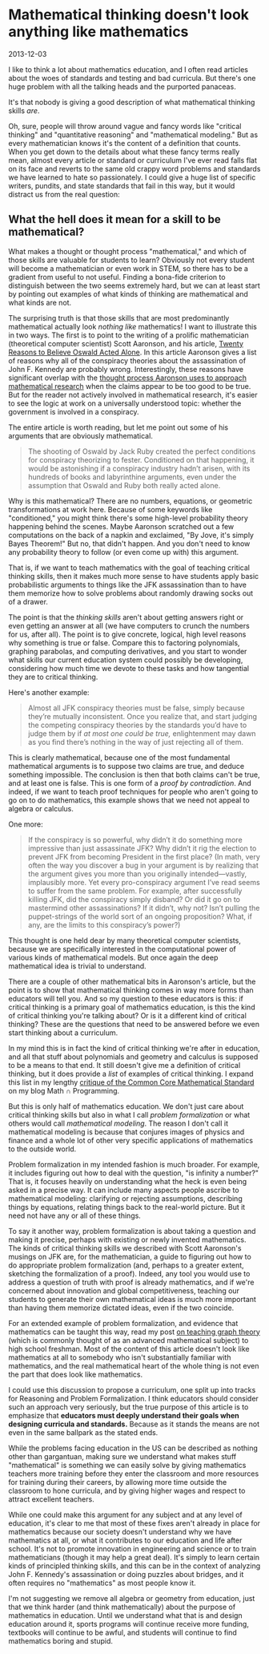# Mathematical thinking doesn't look anything like mathematics

2013-12-03

I like to think a lot about mathematics education, and I often read articles
about the woes of standards and testing and bad curricula. But there's one huge
problem with all the talking heads and the purported panaceas. 

It's that nobody is giving a good description of what mathematical thinking
skills *are*.

Oh, sure, people will throw around vague and fancy words like "critical
thinking" and "quantitative reasoning" and "mathematical modeling." But as
every mathematician knows it's the content of a definition that counts. When
you get down to the details about what these fancy terms really mean, almost
every article or standard or curriculum I've ever read falls flat on its face
and reverts to the same old crappy word problems and standards we have learned
to hate so passionately. I could give a huge list of specific writers, pundits,
and state standards that fail in this way, but it would distract us from the
real question:

## What the hell does it mean for a skill to be mathematical?

What makes a thought or thought process "mathematical," and which of those
skills are valuable for students to learn? Obviously not every student will
become a mathematician or even work in STEM, so there has to be a gradient from
useful to not useful. Finding a bona-fide criterion to distinguish between the
two seems extremely hard, but we can at least start by pointing out examples of
what kinds of thinking are mathematical and what kinds are not.

The surprising truth is that those skills that are most predominantly
mathematical actually look *nothing like* mathematics! I want to illustrate
this in two ways. The first is to point to the writing of a prolific
mathematician (theoretical computer scientist) Scott Aaronson, and his article,
[Twenty Reasons to Believe Oswald Acted
Alone](http://www.scottaaronson.com/blog/?p=1596). In this article Aaronson
gives a list of reasons why all of the conspiracy theories about the
assassination of John F. Kennedy are probably wrong. Interestingly, these
reasons have significant overlap with the [thought process Aaronson uses to
approach mathematical research](http://www.scottaaronson.com/blog/?p=304) when
the claims appear to be too good to be true. But for the reader not actively
involved in mathematical research, it's easier to see the logic at work on a
universally understood topic: whether the government is involved in a
conspiracy.

The entire article is worth reading, but let me point out some of his arguments
that are obviously mathematical.

>  The shooting of Oswald by Jack Ruby created the perfect conditions for
>  conspiracy theorizing to fester.  Conditioned on that happening, it would be
>  astonishing if a conspiracy industry hadn’t arisen, with its hundreds of
>  books and labyrinthine arguments, even under the assumption that Oswald and
>  Ruby both really acted alone.

Why is this mathematical? There are no numbers, equations, or geometric
transformations at work here. Because of some keywords like "conditioned," you
might think there's some high-level probability theory happening behind the
scenes. Maybe Aaronson scratched out a few computations on the back of a napkin
and exclaimed, "By Jove, it's simply Bayes Theorem!" But no, that didn't
happen. And you don't need to know any probability theory to follow (or even
come up with) this argument.

That is, if we want to teach mathematics with the goal of teaching critical
thinking skills, then it makes much more sense to have students apply basic
probabilistic arguments to things like the JFK assassination than to have them
memorize how to solve problems about randomly drawing socks out of a drawer.

The point is that the *thinking skills* aren't about getting answers right or
even getting an answer at all (we have computers to crunch the numbers for us,
after all). The point is to give concrete, logical, high level reasons why
something is true or false. Compare this to factoring polynomials, graphing
parabolas, and computing derivatives, and you start to wonder what skills our
current education system could possibly be developing, considering how much
time we devote to these tasks and how tangential they are to critical thinking.

Here's another example:

> Almost all JFK conspiracy theories must be false, simply because they’re
> mutually inconsistent.  Once you realize that, and start judging the
> competing conspiracy theories by the standards you’d have to judge them by if
> *at most one could be true,* enlightenment may dawn as you find there’s
> nothing in the way of just rejecting all of them.

This is clearly mathematical, because one of the most fundamental mathematical
arguments is to suppose two claims are true, and deduce something impossible.
The conclusion is then that both claims can't be true, and at least one is
false. This is one form of a *proof by contradiction*. And indeed, if we want
to teach proof techniques for people who aren't going to go on to do
mathematics, this example shows that we need not appeal to algebra or calculus.

One more:

> If the conspiracy is so powerful, why didn’t it do something more impressive
> than just assassinate JFK? Why didn’t it rig the election to prevent JFK from
> becoming President in the first place?  (In math, very often the way you
> discover a bug in your argument is by realizing that the argument gives you
> more than you originally intended—vastly, implausibly more.  Yet every
> pro-conspiracy argument I’ve read seems to suffer from the same problem.  For
> example, after successfully killing JFK, did the conspiracy simply disband?
> Or did it go on to mastermind other assassinations?  If it didn’t, why not?
> Isn’t pulling the puppet-strings of the world sort of an ongoing proposition?
> What, if any, are the limits to this conspiracy’s power?)

This thought is one held dear by many theoretical computer scientists, because
we are specifically interested in the computational power of various kinds of
mathematical models. But once again the deep mathematical idea is trivial to
understand. 

There are a couple of other mathematical bits in Aaronson's article, but the
point is to show that mathematical thinking comes in way more forms than
educators will tell you. And so my question to these educators is this: if
critical thinking is a primary goal of mathematics education, is this the kind
of critical thinking you're talking about? Or is it a different kind of
critical thinking? These are the questions that need to be answered before we
even start thinking about a curriculum. 

In my mind this is in fact the kind of critical thinking we're after in
education, and all that stuff about polynomials and geometry and calculus is
supposed to be a means to that end. It still doesn't give me a definition of
critical thinking, but it does provide a *list* of examples of critical
thinking. I expand this list in my lengthy [critique of the Common Core
Mathematical
Standard](http://jeremykun.com/2013/11/04/deconstructing-the-common-core-mathematical-standard/)
on my blog Math ∩ Programming.

But this is only half of mathematics education. We don't just care about
critical thinking skills but also in what I call *problem formalization* or
what others would call *mathematical modeling*. The reason I don't call it
mathematical modeling is because that conjures images of physics and finance
and a whole lot of other very specific applications of mathematics to the
outside world. 

Problem formalization in my intended fashion is much broader. For example, it
includes figuring out how to deal with the question, "is infinity a number?"
That is, it focuses heavily on understanding what the heck is even being asked
in a precise way. It can include many aspects people ascribe to mathematical
modeling: clarifying or rejecting assumptions, describing things by equations,
relating things back to the real-world picture. But it need not have any or all
of these things. 

To say it another way, problem formalization is about taking a question and
making it precise, perhaps with existing or newly invented mathematics. The
kinds of critical thinking skills we described with Scott Aaronson's musings on
JFK are, for the mathematician, a guide to figuring out how to do appropriate
problem formalization (and, perhaps to a greater extent, sketching the
formalization of a proof). Indeed, any tool you would use to address a question
of truth with proof is already mathematics, and if we're concerned about
innovation and global competitiveness, teaching our students to generate their
own mathematical ideas is much more important than having them memorize
dictated ideas, even if the two coincide. 

For an extended example of problem formalization, and evidence that mathematics
can be taught this way, read my post [on teaching graph
theory](http://jeremykun.com/2011/06/26/teaching-mathematics-graph-theory/)
(which is commonly thought of as an advanced mathematical subject) to high
school freshman. Most of the content of this article doesn't look like
mathematics at all to somebody who isn't substantially familiar with
mathematics, and the real mathematical heart of the whole thing is not even the
part that does look like mathematics.

I could use this discussion to propose a curriculum, one split up into tracks
for Reasoning and Problem Formalization. I think educators should consider such
an approach very seriously, but the true purpose of this article is to
emphasize that **educators must deeply understand their goals when
designing curricula and standards.** Because as it stands the means are not
even in the same ballpark as the stated ends.

While the problems facing education in the US can be described as nothing other
than gargantuan, making sure we understand what makes stuff "mathematical" is
something we can easily solve by giving mathematics teachers more training
before they enter the classroom and more resources for training during their
careers, by allowing more time outside the classroom to hone curricula, and by
giving higher wages and respect to attract excellent teachers. 

While one could make this argument for any subject and at any level of
education, it's clear to me that most of these fixes aren't already in place
for mathematics because our society doesn't understand why we have mathematics
at all, or what it contributes to our education and life after school. It's
not to promote innovation in engineering and science or to train
mathematicians (though it may help a great deal). It's simply to learn
certain kinds of principled thinking skills, and this can be in the context
of analyzing John F. Kennedy's assassination or doing puzzles about
bridges, and it often requires no "mathematics" as most people know it.

I'm not suggesting we remove all algebra or geometry from education, just that
we think harder (and think mathematically) about the purpose of mathematics in
education. Until we understand what that is and design education around it,
sports programs will continue receive more funding, textbooks will continue to
be awful, and students will continue to find mathematics boring and stupid.
